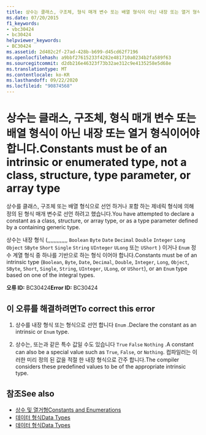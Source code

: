 ```yaml
---
title: 상수는 클래스, 구조체, 형식 매개 변수 또는 배열 형식이 아닌 내장 또는 열거 형식이어야 합니다.
ms.date: 07/20/2015
f1_keywords:
- vbc30424
- bc30424
helpviewer_keywords:
- BC30424
ms.assetid: 2d402c2f-27ad-428b-b699-d45cd62f7196
ms.openlocfilehash: a9bbf27615233f4282e481710a0234b2fa589f63
ms.sourcegitcommit: d2db216e46323f73b32ae312c9e4135258e5d68e
ms.translationtype: MT
ms.contentlocale: ko-KR
ms.lasthandoff: 09/22/2020
ms.locfileid: "90874568"
---
```

# <a name="constants-must-be-of-an-intrinsic-or-enumerated-type-not-a-class-structure-type-parameter-or-array-type"></a><span data-ttu-id="8e87b-102">상수는 클래스, 구조체, 형식 매개 변수 또는 배열 형식이 아닌 내장 또는 열거 형식이어야 합니다.</span><span class="sxs-lookup"><span data-stu-id="8e87b-102">Constants must be of an intrinsic or enumerated type, not a class, structure, type parameter, or array type</span></span>

<span data-ttu-id="8e87b-103">상수를 클래스, 구조체 또는 배열 형식으로 선언 하거나 포함 하는 제네릭 형식에 의해 정의 된 형식 매개 변수로 선언 하려고 했습니다.</span><span class="sxs-lookup"><span data-stu-id="8e87b-103">You have attempted to declare a constant as a class, structure, or array type, or as a type parameter defined by a containing generic type.</span></span>  
  
 <span data-ttu-id="8e87b-104">상수는 내장 형식 (,,,,,,,,,,,,, `Boolean` `Byte` `Date` `Decimal` `Double` `Integer` `Long` `Object` `SByte` `Short` `Single` `String` `UInteger` `ULong` 또는 `UShort` ) 이거나 `Enum` 정수 계열 형식 중 하나를 기반으로 하는 형식 이어야 합니다.</span><span class="sxs-lookup"><span data-stu-id="8e87b-104">Constants must be of an intrinsic type (`Boolean`, `Byte`, `Date`, `Decimal`, `Double`, `Integer`, `Long`, `Object`, `SByte`, `Short`, `Single`, `String`, `UInteger`, `ULong`, or `UShort`), or an `Enum` type based on one of the integral types.</span></span>  
  
 <span data-ttu-id="8e87b-105">**오류 ID:** BC30424</span><span class="sxs-lookup"><span data-stu-id="8e87b-105">**Error ID:** BC30424</span></span>  
  
## <a name="to-correct-this-error"></a><span data-ttu-id="8e87b-106">이 오류를 해결하려면</span><span class="sxs-lookup"><span data-stu-id="8e87b-106">To correct this error</span></span>  
  
1. <span data-ttu-id="8e87b-107">상수를 내장 형식 또는 형식으로 선언 합니다 `Enum` .</span><span class="sxs-lookup"><span data-stu-id="8e87b-107">Declare the constant as an intrinsic or `Enum` type.</span></span>  
  
2. <span data-ttu-id="8e87b-108">상수는, 또는과 같은 특수 값일 수도 있습니다 `True` `False` `Nothing` .</span><span class="sxs-lookup"><span data-stu-id="8e87b-108">A constant can also be a special value such as `True`, `False`, or `Nothing`.</span></span> <span data-ttu-id="8e87b-109">컴파일러는 이러한 미리 정의 된 값을 적절 한 내장 형식으로 간주 합니다.</span><span class="sxs-lookup"><span data-stu-id="8e87b-109">The compiler considers these predefined values to be of the appropriate intrinsic type.</span></span>  
  
## <a name="see-also"></a><span data-ttu-id="8e87b-110">참조</span><span class="sxs-lookup"><span data-stu-id="8e87b-110">See also</span></span>

- [<span data-ttu-id="8e87b-111">상수 및 열거형</span><span class="sxs-lookup"><span data-stu-id="8e87b-111">Constants and Enumerations</span></span>](../constants-and-enumerations.md)
- [<span data-ttu-id="8e87b-112">데이터 형식</span><span class="sxs-lookup"><span data-stu-id="8e87b-112">Data Types</span></span>](../../programming-guide/language-features/data-types/index.md)
- [<span data-ttu-id="8e87b-113">데이터 형식</span><span class="sxs-lookup"><span data-stu-id="8e87b-113">Data Types</span></span>](../data-types/index.md)
